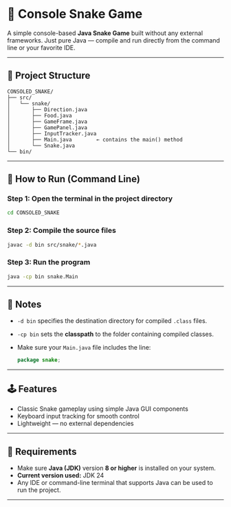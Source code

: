 # 🐍 Console Snake Game

A simple console-based **Java Snake Game** built without any external frameworks.
Just pure Java — compile and run directly from the command line or your favorite IDE.

---

## 📁 Project Structure

```
CONSOLED_SNAKE/
├── src/
│   └── snake/
│       ├── Direction.java
│       ├── Food.java
│       ├── GameFrame.java
│       ├── GamePanel.java
│       ├── InputTracker.java
│       ├── Main.java        ← contains the main() method
│       └── Snake.java
└── bin/
```

---

## 🚀 How to Run (Command Line)

### Step 1: Open the terminal in the project directory

```bash
cd CONSOLED_SNAKE
```

### Step 2: Compile the source files

```bash
javac -d bin src/snake/*.java
```

### Step 3: Run the program

```bash
java -cp bin snake.Main
```

---

## 🧠 Notes

* `-d bin` specifies the destination directory for compiled `.class` files.
* `-cp bin` sets the **classpath** to the folder containing compiled classes.
* Make sure your `Main.java` file includes the line:

  ```java
  package snake;
  ```

---

## 🕹️ Features

* Classic Snake gameplay using simple Java GUI components
* Keyboard input tracking for smooth control
* Lightweight — no external dependencies

---

## 🧰 Requirements

* Make sure **Java (JDK)** version **8 or higher** is installed on your system.
* **Current version used:** JDK 24
* Any IDE or command-line terminal that supports Java can be used to run the project.

---

